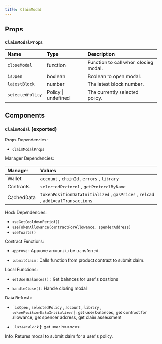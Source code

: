```yaml
---
title: ClaimModal
---
```


## Props

### `ClaimModalProps`

| Name | Type | Description                                                          |
| :--- | :--- | :------------------------------------------------------------------- |
| `closeModal` | function | Function to call when closing modal.
| `isOpen` | boolean | Boolean to open modal.
| `latestBlock` | number | The latest block number.
| `selectedPolicy` | Policy \| undefined | The currently selected policy.

## Components

### `ClaimModal` (exported)

Props Dependencies:

- `ClaimModalProps`

Manager Dependencies:

| Manager | Values                                                          |
| :--- | :------------------------------------------------------------------- |
| Wallet | `account` , `chainId` , `errors` , `library`
| Contracts | `selectedProtocol` , `getProtocolByName`
| CachedData | `tokenPositionDataInitialized` , `gasPrices` , `reload` , `addLocalTransactions`


Hook Dependencies:

- `useGetCooldownPeriod()`
- `useTokenAllowance(contractForAllowance, spenderAddress)`
- `useToasts()`

Contract Functions:

- `approve` : Approve amount to be transferred.

- `submitClaim` : Calls function from product contract to submit claim.

Local Functions:

- `getUserBalances()` : Get balances for user's positions

- `handleClose()` : Handle closing modal

Data Refresh:

- [ `isOpen` , `selectedPolicy` , `account` , `library` , `tokenPositionDataInitialized` ]: get user balances, get contract for allowance, get spender address, get claim assessment

- [ `latestBlock` ]: get user balances

Info: Returns modal to submit claim for a user's policy.